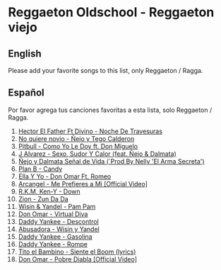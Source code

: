 ﻿# Reggaeton Oldschool - Reggaeton viejo

## English
Please add your favorite songs to this list, only Reggaeton / Ragga. 

## Español
Por favor agrega tus canciones favoritas a esta lista, solo Reggaeton / Ragga.

1. [Hector El Father Ft Divino - Noche De Travesuras](https://www.youtube.com/watch?v=NJDTAGgPRRQ)
2. [No quiere novio - Ñejo y Tego Calderon](https://www.youtube.com/watch?v=4hOEpGDmYNg)
3. [Pitbull - Como Yo Le Doy ft. Don Miguelo](https://www.youtube.com/watch?v=zCB8Z_fO2Yo)
4. [J Alvarez - Sexo, Sudor Y Calor (feat. Ñejo & Dalmata)](https://www.youtube.com/watch?v=ro9_laKaPpE)
5. [Ñejo y Dalmata Señal de Vida (`Prod By Nelly 'El Arma Secreta')](https://www.youtube.com/watch?v=jR_ocavsVQo)
6. [Plan B - Candy](https://www.youtube.com/watch?v=9FWgcBfs5A0)
7. [Ella Y Yo - Don Omar Ft. Romeo](https://www.youtube.com/watch?v=l4e0hJGOIY8)
8. [Arcangel - Me Prefieres a Mi [Official Video]](https://www.youtube.com/watch?v=B9Yc7BMQPH0)
9. [R.K.M, Ken-Y - Down](https://www.youtube.com/watch?v=iFnwmTeSlAQ)
10. [Zion - Zun Da Da](https://www.youtube.com/watch?v=6xlsR1c8yh4)
11. [Wisin & Yandel - Pam Pam](https://www.youtube.com/watch?v=ZoVCM5iUaL0)
12. [Don Omar - Virtual Diva](https://www.youtube.com/watch?v=vRBgZ4aMPio)
13. [Daddy Yankee - Descontrol](https://www.youtube.com/watch?v=LpoFBlH4wMI)
14. [Abusadora - Wisin y Yandel](https://www.youtube.com/watch?v=YckjfpNi5dI)
15. [Daddy Yankee - Gasolina](https://www.youtube.com/watch?v=CCF1_jI8Prk)
16. [Daddy Yankee - Rompe](https://www.youtube.com/watch?v=1QzlcmHjTCo)
16. [Tito el Bambino - Siente el Boom (lyrics)](https://www.youtube.com/watch?v=YyhU5r3N470)
17. [Don Omar - Pobre Diabla [Official Video]](https://www.youtube.com/watch?v=JR9UC9l2WW4)


